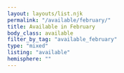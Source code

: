 ```yaml
---
layout: layouts/list.njk
permalink: "/available/february/"
title: Available in February
body_class: available
filter_by_tag: "available_february"
type: "mixed"
listing: "available"
hemisphere: ""
---
```

